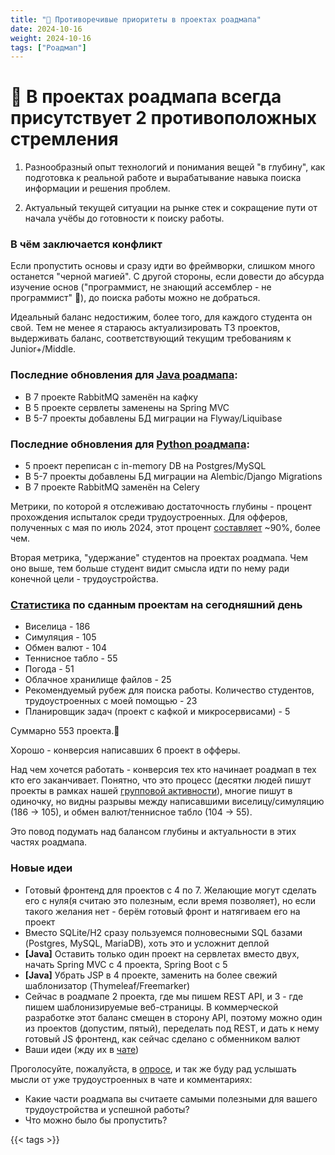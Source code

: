 ```yaml
---
title: "🤔 Противоречивые приоритеты в проектах роадмапа"
date: 2024-10-16
weight: 2024-10-16
tags: ["Роадмап"]
---
```


# 🤔 В проектах роадмапа всегда присутствует 2 противоположных стремления

1. Разнообразный опыт технологий и понимания вещей "в глубину", как подготовка к реальной работе и вырабатывание навыка поиска информации и решения проблем.

2. Актуальный текущей ситуации на рынке стек и сокращение пути от начала учёбы до готовности к поиску работы.

### В чём заключается конфликт

Если пропустить основы и сразу идти во фреймворки, слишком много останется "черной магией". С другой стороны, если довести до абсурда изучение основ ("программист, не знающий ассемблер - не программист" 🌚), до поиска работы можно не добраться.

Идеальный баланс недостижим, более того, для каждого студента он свой. Тем не менее я стараюсь актуализировать ТЗ проектов, выдерживать баланс, соответствующий текущим требованиям к Junior+/Middle.

### Последние обновления для [Java роадмапа](https://zhukovsd.github.io/java-backend-learning-course/): 

- В 7 проекте RabbitMQ заменён на кафку
- В 5 проекте сервлеты заменены на Spring MVC
- В 5-7 проекты добавлены БД миграции на Flyway/Liquibase

### Последние обновления для [Python роадмапа](https://zhukovsd.github.io/python-backend-learning-course/):

- 5 проект переписан с in-memory DB на Postgres/MySQL
- В 5-7 проекты добавлены БД миграции на Alembic/Django Migrations
- В 7 проекте RabbitMQ заменён на Celery

Метрики, по которой я отслеживаю достаточность глубины - процент прохождения испыталок среди трудоустроенных. Для офферов, полученных с мая по июль 2024, этот процент [составляет](https://t.me/zhukovsd_it_chat/61971/125293) ~90%, более чем.

Вторая метрика, "удержание" студентов на проектах роадмапа. Чем оно выше, тем больше студент видит смысла идти по нему ради конечной цели - трудоустройства.

### [Статистика](https://zhukovsd.github.io/java-backend-learning-course/finished-projects/) по сданным проектам на сегодняшний день

- Виселица - 186
- Симуляция - 105
- Обмен валют - 104
- Теннисное табло - 55
- Погода - 51
- Облачное хранилище файлов - 25
- Рекомендуемый рубеж для поиска работы. Количество студентов, трудоустроенных с моей помощью - 23
- Планировщик задач (проект с кафкой и микросервисами) - 5

Суммарно 553 проекта.🤩

Хорошо - конверсия написавших 6 проект в офферы.

Над чем хочется работать - конверсия тех кто начинает роадмап в тех кто его заканчивает. Понятно, что это процесс (десятки людей пишут проекты в рамках нашей [групповой активности](https://t.me/zhukovsd_it_mentor/146)), многие пишут в одиночку, но видны разрывы между написавшими виселицу/симуляцию (186 → 105), и обмен валют/теннисное табло (104 → 55).

Это повод подумать над балансом глубины и актуальности в этих частях роадмапа.

### Новые идеи

- Готовый фронтенд для проектов с 4 по 7. Желающие могут сделать его с нуля(я считаю это полезным, если время позволяет), но если такого желания нет - берём готовый фронт и натягиваем его на проект
- Вместо SQLite/H2 сразу пользуемся полновесными SQL базами (Postgres, MySQL, MariaDB), хоть это и усложнит деплой
- **[Java]** Оставить только один проект на сервлетах вместо двух, начать Spring MVC с 4 проекта, Spring Boot с 5
- **[Java]** Убрать JSP в 4 проекте, заменить на более свежий шаблонизатор (Thymeleaf/Freemarker)
- Сейчас в роадмапе 2 проекта, где мы пишем REST API, и 3 - где пишем шаблонизируемые веб-страницы. В коммерческой разработке этот баланс смещен в сторону API, поэтому можно один из проектов (допустим, пятый), переделать под REST, и дать к нему готовый JS фронтенд, как сейчас сделано с обменником валют
- Ваши идеи (жду их в [чате](https://t.me/zhukovsd_it_chat))

Проголосуйте, пожалуйста, в [опросе](https://t.me/zhukovsd_it_chat/1/126023), и так же буду рад услышать мысли от уже трудоустроенных в чате и комментариях:
- Какие части роадмапа вы считаете самыми полезными для вашего трудоустройства и успешной работы?
- Что можно было бы пропустить?

{{< tags >}}